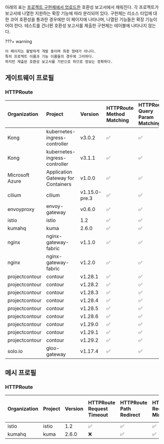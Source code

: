 
아래의 표는 [프로젝트 구현체에서 업로드한](https://github.com/kubernetes-sigs/gateway-api/tree/main/conformance/reports) 호환성 보고서에서 채워진다. 각 프로젝트가 보고서에 나열한 지원하는 확장 기능에 따라 분리되어 있다.
구현체는 리소스 타입에 대한 코어 호환성을 통과한 경우에만 이 페이지에 나타나며, 나열된 기능들은 확장 기능이어야 한다. 테스트를 건너뛴 호환성 보고서를 제출한 구현체는 테이블에 나타나지 않는다.



???+ warning


    이 페이지는 활발하게 개발 중이며 최종 형태가 아니다.
    특히 프로젝트 이름과 기능 이름들의 경우에 그러하다.
    하지만 제출된 호환성 보고서를 기반으로 하므로 정보는 정확하다.


## 게이트웨이 프로필

### HTTPRoute

| Organization    | Project                            | Version       | HTTPRoute Method Matching   | HTTPRoute Query Param Matching   | HTTPRoute Response Header Modification   | HTTPRoute Backend Timeout   | HTTPRoute Port Redirect   | HTTPRoute Path Redirect   | HTTPRoute Host Rewrite   | HTTPRoute Scheme Redirect   | HTTPRoute Path Rewrite   | HTTPRoute Parent Ref Port   | HTTPRoute Request Mirror   | HTTPRoute Request Multiple Mirrors   | HTTPRoute Request Timeout   |
|:----------------|:-----------------------------------|:--------------|:----------------------------|:---------------------------------|:-----------------------------------------|:----------------------------|:--------------------------|:--------------------------|:-------------------------|:----------------------------|:-------------------------|:----------------------------|:---------------------------|:-------------------------------------|:----------------------------|
| Kong            | kubernetes-ingress-controller      | v3.0.2        | :white_check_mark:          | :white_check_mark:               | :white_check_mark:                       | :white_check_mark:          | :x:                       | :x:                       | :x:                      | :x:                         | :x:                      | :x:                         | :x:                        | :x:                                  | :x:                         |
| Kong            | kubernetes-ingress-controller      | v3.1.1        | :white_check_mark:          | :white_check_mark:               | :white_check_mark:                       | :white_check_mark:          | :x:                       | :x:                       | :x:                      | :x:                         | :x:                      | :x:                         | :x:                        | :x:                                  | :x:                         |
| Microsoft Azure | Application Gateway for Containers | v1.0.0        | :white_check_mark:          | :white_check_mark:               | :white_check_mark:                       | :x:                         | :white_check_mark:        | :white_check_mark:        | :white_check_mark:       | :white_check_mark:          | :white_check_mark:       | :x:                         | :x:                        | :x:                                  | :x:                         |
| cilium          | cilium                             | v1.15.0-pre.3 | :white_check_mark:          | :white_check_mark:               | :white_check_mark:                       | :white_check_mark:          | :white_check_mark:        | :white_check_mark:        | :white_check_mark:       | :white_check_mark:          | :white_check_mark:       | :white_check_mark:          | :white_check_mark:         | :white_check_mark:                   | :white_check_mark:          |
| envoyproxy      | envoy-gateway                      | v0.6.0        | :white_check_mark:          | :white_check_mark:               | :white_check_mark:                       | :white_check_mark:          | :white_check_mark:        | :white_check_mark:        | :white_check_mark:       | :white_check_mark:          | :white_check_mark:       | :x:                         | :white_check_mark:         | :white_check_mark:                   | :white_check_mark:          |
| istio           | istio                              | 1.2           | :white_check_mark:          | :white_check_mark:               | :white_check_mark:                       | :white_check_mark:          | :white_check_mark:        | :white_check_mark:        | :white_check_mark:       | :white_check_mark:          | :white_check_mark:       | :x:                         | :white_check_mark:         | :white_check_mark:                   | :white_check_mark:          |
| kumahq          | kuma                               | 2.6.0         | :white_check_mark:          | :white_check_mark:               | :white_check_mark:                       | :x:                         | :white_check_mark:        | :white_check_mark:        | :white_check_mark:       | :white_check_mark:          | :white_check_mark:       | :x:                         | :white_check_mark:         | :x:                                  | :x:                         |
| nginx           | nginx-gateway-fabric               | v1.1.0        | :white_check_mark:          | :white_check_mark:               | :x:                                      | :x:                         | :white_check_mark:        | :x:                       | :white_check_mark:       | :white_check_mark:          | :white_check_mark:       | :x:                         | :x:                        | :x:                                  | :x:                         |
| nginx           | nginx-gateway-fabric               | v1.2.0        | :white_check_mark:          | :white_check_mark:               | :x:                                      | :x:                         | :white_check_mark:        | :x:                       | :white_check_mark:       | :white_check_mark:          | :white_check_mark:       | :x:                         | :x:                        | :x:                                  | :x:                         |
| projectcontour  | contour                            | v1.28.1       | :white_check_mark:          | :white_check_mark:               | :white_check_mark:                       | :white_check_mark:          | :white_check_mark:        | :white_check_mark:        | :white_check_mark:       | :white_check_mark:          | :white_check_mark:       | :x:                         | :white_check_mark:         | :white_check_mark:                   | :white_check_mark:          |
| projectcontour  | contour                            | v1.28.2       | :white_check_mark:          | :white_check_mark:               | :white_check_mark:                       | :white_check_mark:          | :white_check_mark:        | :white_check_mark:        | :white_check_mark:       | :white_check_mark:          | :white_check_mark:       | :x:                         | :white_check_mark:         | :white_check_mark:                   | :white_check_mark:          |
| projectcontour  | contour                            | v1.28.3       | :white_check_mark:          | :white_check_mark:               | :white_check_mark:                       | :white_check_mark:          | :white_check_mark:        | :white_check_mark:        | :white_check_mark:       | :white_check_mark:          | :white_check_mark:       | :x:                         | :white_check_mark:         | :white_check_mark:                   | :white_check_mark:          |
| projectcontour  | contour                            | v1.28.4       | :white_check_mark:          | :white_check_mark:               | :white_check_mark:                       | :white_check_mark:          | :white_check_mark:        | :white_check_mark:        | :white_check_mark:       | :white_check_mark:          | :white_check_mark:       | :x:                         | :white_check_mark:         | :white_check_mark:                   | :white_check_mark:          |
| projectcontour  | contour                            | v1.28.5       | :white_check_mark:          | :white_check_mark:               | :white_check_mark:                       | :white_check_mark:          | :white_check_mark:        | :white_check_mark:        | :white_check_mark:       | :white_check_mark:          | :white_check_mark:       | :x:                         | :white_check_mark:         | :white_check_mark:                   | :white_check_mark:          |
| projectcontour  | contour                            | v1.28.6       | :white_check_mark:          | :white_check_mark:               | :white_check_mark:                       | :white_check_mark:          | :white_check_mark:        | :white_check_mark:        | :white_check_mark:       | :white_check_mark:          | :white_check_mark:       | :x:                         | :white_check_mark:         | :white_check_mark:                   | :white_check_mark:          |
| projectcontour  | contour                            | v1.29.0       | :white_check_mark:          | :white_check_mark:               | :white_check_mark:                       | :white_check_mark:          | :white_check_mark:        | :white_check_mark:        | :white_check_mark:       | :white_check_mark:          | :white_check_mark:       | :x:                         | :white_check_mark:         | :white_check_mark:                   | :white_check_mark:          |
| projectcontour  | contour                            | v1.29.1       | :white_check_mark:          | :white_check_mark:               | :white_check_mark:                       | :white_check_mark:          | :white_check_mark:        | :white_check_mark:        | :white_check_mark:       | :white_check_mark:          | :white_check_mark:       | :x:                         | :white_check_mark:         | :white_check_mark:                   | :white_check_mark:          |
| projectcontour  | contour                            | v1.29.2       | :white_check_mark:          | :white_check_mark:               | :white_check_mark:                       | :white_check_mark:          | :white_check_mark:        | :white_check_mark:        | :white_check_mark:       | :white_check_mark:          | :white_check_mark:       | :x:                         | :white_check_mark:         | :white_check_mark:                   | :white_check_mark:          |
| solo.io         | gloo-gateway                       | v1.17.4       | :white_check_mark:          | :white_check_mark:               | :white_check_mark:                       | :x:                         | :white_check_mark:        | :white_check_mark:        | :white_check_mark:       | :white_check_mark:          | :white_check_mark:       | :x:                         | :white_check_mark:         | :x:                                  | :x:                         |

## 메시 프로필

### HTTPRoute

| Organization   | Project   | Version   | HTTPRoute Request Timeout   | HTTPRoute Path Redirect   | HTTPRoute Request Mirror   | HTTPRoute Path Rewrite   | HTTPRoute Method Matching   | HTTPRoute Request Multiple Mirrors   | HTTPRoute Backend Timeout   | HTTPRoute Response Header Modification   | HTTPRoute Port Redirect   | HTTPRoute Scheme Redirect   | HTTPRoute Host Rewrite   | HTTPRoute Query Param Matching   |
|:---------------|:----------|:----------|:----------------------------|:--------------------------|:---------------------------|:-------------------------|:----------------------------|:-------------------------------------|:----------------------------|:-----------------------------------------|:--------------------------|:----------------------------|:-------------------------|:---------------------------------|
| istio          | istio     | 1.2       | :white_check_mark:          | :white_check_mark:        | :white_check_mark:         | :white_check_mark:       | :white_check_mark:          | :white_check_mark:                   | :white_check_mark:          | :white_check_mark:                       | :white_check_mark:        | :white_check_mark:          | :white_check_mark:       | :white_check_mark:               |
| kumahq         | kuma      | 2.6.0     | :x:                         | :white_check_mark:        | :white_check_mark:         | :white_check_mark:       | :white_check_mark:          | :x:                                  | :x:                         | :white_check_mark:                       | :white_check_mark:        | :white_check_mark:          | :white_check_mark:       | :white_check_mark:               |